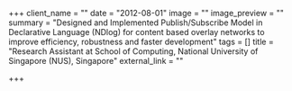 +++
client_name = ""
date = "2012-08-01"
image = ""
image_preview = ""
summary = "Designed and Implemented Publish/Subscribe Model in Declarative Language (NDlog) for content based overlay networks to improve efficiency, robustness and faster development"
tags = []
title = "Research Assistant at School of Computing, National University of Singapore (NUS), Singapore"
external_link = ""

+++
